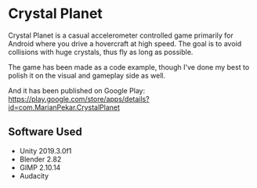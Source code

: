 # Crystal Planet

Crystal Planet is a casual accelerometer controlled game primarily for Android where you drive a hovercraft at high speed. The goal is to avoid collisions with huge crystals, thus fly as long as possible.

The game has been made as a code example, though I've done my best to polish it on the visual and gameplay side as well.

And it has been published on Google Play: https://play.google.com/store/apps/details?id=com.MarianPekar.CrystalPlanet

## Software Used

- Unity 2019.3.0f1
- Blender 2.82
- GIMP 2.10.14
- Audacity
